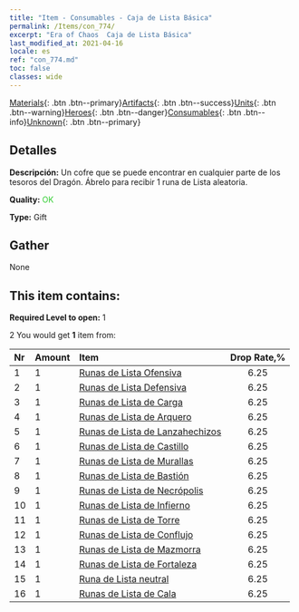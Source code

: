 ```yaml
---
title: "Item - Consumables - Caja de Lista Básica"
permalink: /Items/con_774/
excerpt: "Era of Chaos  Caja de Lista Básica"
last_modified_at: 2021-04-16
locale: es
ref: "con_774.md"
toc: false
classes: wide
---
```

 [Materials](/es/Items/){: .btn .btn--primary}[Artifacts](/es/Items/Artifacts/){: .btn .btn--success}[Units](/es/Items/Units/){: .btn .btn--warning}[Heroes](/es/Items/Heroes/){: .btn .btn--danger}[Consumables](/es/Items/Consumables/){: .btn .btn--info}[Unknown](/es/Items/Unknown/){: .btn .btn--primary}

## Detalles
 **Descripción:** Un cofre que se puede encontrar en cualquier parte de los tesoros del Dragón. Ábrelo para recibir 1 runa de Lista aleatoria.

 **Quality:** <span style="color: #32CD32">OK</span>

 **Type:** Gift

## Gather

  None

## This item contains:

 **Required Level to open:** 1

 2 You would get **1** item  from:

  | Nr | Amount |     Item    | Drop Rate,% |
  |:---|:-------|:------------|:---------:|
  | 1 | 1 | [Runas de Lista Ofensiva](/es/Items/con_734/) | 6.25 | 
  | 2 | 1 | [Runas de Lista Defensiva](/es/Items/con_739/) | 6.25 | 
  | 3 | 1 | [Runas de Lista de Carga](/es/Items/con_741/) | 6.25 | 
  | 4 | 1 | [Runas de Lista de Arquero](/es/Items/con_742/) | 6.25 | 
  | 5 | 1 | [Runas de Lista de Lanzahechizos](/es/Items/con_746/) | 6.25 | 
  | 6 | 1 | [Runas de Lista de Castillo](/es/Items/con_752/) | 6.25 | 
  | 7 | 1 | [Runas de Lista de Murallas](/es/Items/con_753/) | 6.25 | 
  | 8 | 1 | [Runas de Lista de Bastión](/es/Items/con_754/) | 6.25 | 
  | 9 | 1 | [Runas de Lista de Necrópolis](/es/Items/con_755/) | 6.25 | 
  | 10 | 1 | [Runas de Lista de Infierno](/es/Items/con_777/) | 6.25 | 
  | 11 | 1 | [Runas de Lista de Torre](/es/Items/con_785/) | 6.25 | 
  | 12 | 1 | [Runas de Lista de Conflujo](/es/Items/con_791/) | 6.25 | 
  | 13 | 1 | [Runas de Lista de Mazmorra](/es/Items/con_792/) | 6.25 | 
  | 14 | 1 | [Runas de Lista de Fortaleza](/es/Items/con_818/) | 6.25 | 
  | 15 | 1 | [Runa de Lista neutral](/es/Items/con_869/) | 6.25 | 
  | 16 | 1 | [Runas de Lista de Cala](/es/Items/con_868/) | 6.25 | 
